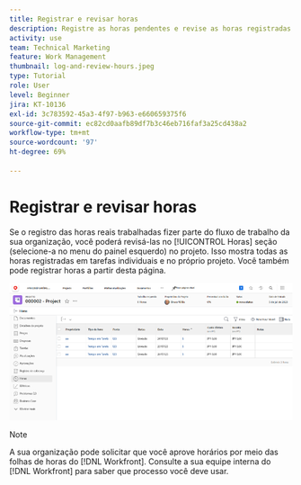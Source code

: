 ```yaml
---
title: Registrar e revisar horas
description: Registre as horas pendentes e revise as horas registradas antes de encerrar um projeto no [!DNL  Workfront].
activity: use
team: Technical Marketing
feature: Work Management
thumbnail: log-and-review-hours.jpeg
type: Tutorial
role: User
level: Beginner
jira: KT-10136
exl-id: 3c783592-45a3-4f97-b963-e660659375f6
source-git-commit: ec82cd0aafb89df7b3c46eb716faf3a25cd438a2
workflow-type: tm+mt
source-wordcount: '97'
ht-degree: 69%

---
```


# Registrar e revisar horas

Se o registro das horas reais trabalhadas fizer parte do fluxo de trabalho da sua organização, você poderá revisá-las no [!UICONTROL Horas] seção (selecione-a no menu do painel esquerdo) no projeto. Isso mostra todas as horas registradas em tarefas individuais e no próprio projeto. Você também pode registrar horas a partir desta página.

![Página “Horas” mostrando registros de horas](assets/planner-fund-log-and-review-hours.png)

>[!NOTE]
>
>A sua organização pode solicitar que você aprove horários por meio das folhas de horas do [!DNL Workfront]. Consulte a sua equipe interna do [!DNL Workfront] para saber que processo você deve usar.

<!---
learn more url
Log time
--->
